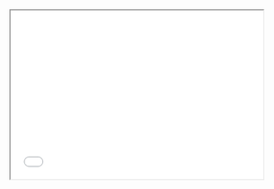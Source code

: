 <iframe src="demo_theme_egy.html" style="height:300px;width:450px;" title="Iframe Example"></iframe>

